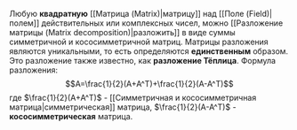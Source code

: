 Любую **квадратную** [[Матрица (Matrix)|матрицу]] над [[Поле (Field)|полем]] действительных или комплексных чисел, можно [[Разложение матрицы (Matrix decomposition)|разложить]] в виде суммы симметричной и кососимметричной матриц. Матрицы разложения являются уникальными, то есть определяются **единственным** образом. Это разложение также известно, как **разложение Тёплица**. Формула разложения:$$A=\frac{1}{2}(A+A^T)+\frac{1}{2}(A-A^T)$$где $\frac{1}{2}(A+A^T)$ - [[Симметричная и кососимметричная матрица|симметрическая]] матрица, $\frac{1}{2}(A-A^T)$ - **кососимметрическая** матрица.